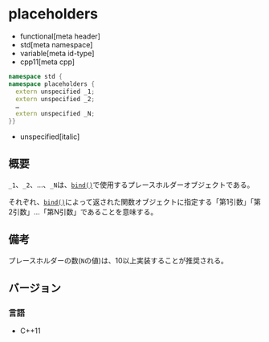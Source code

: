 # placeholders
* functional[meta header]
* std[meta namespace]
* variable[meta id-type]
* cpp11[meta cpp]

```cpp
namespace std {
namespace placeholders {
  extern unspecified _1;
  extern unspecified _2;
  …
  extern unspecified _N;
}}
```
* unspecified[italic]

## 概要
`_1`、`_2`、…、`_N`は、[`bind()`](bind.md)で使用するプレースホルダーオブジェクトである。

それぞれ、[`bind()`](bind.md)によって返された関数オブジェクトに指定する「第1引数」「第2引数」…「第N引数」であることを意味する。


## 備考
プレースホルダーの数(`N`の値)は、10以上実装することが推奨される。


## バージョン
### 言語
- C++11

